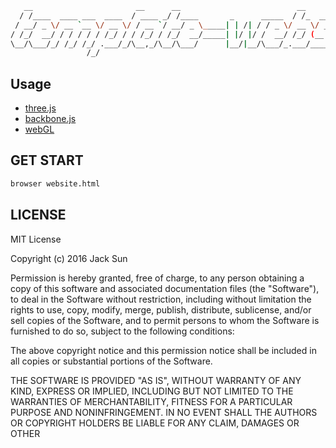 ```bash
   __                       __      __                          __         _ __     
  / /____  ____ ___  ____  / ____ _/ /____       _      _____  / /_  _____(_/ /____ 
 / __/ _ \/ __ `__ \/ __ \/ / __ `/ __/ _ \_____| | /| / / _ \/ __ \/ ___/ / __/ _ \
/ /_/  __/ / / / / / /_/ / / /_/ / /_/  __/_____| |/ |/ /  __/ /_/ (__  / / /_/  __/
\__/\___/_/ /_/ /_/ .___/_/\__,_/\__/\___/      |__/|__/\___/_.___/____/_/\__/\___/ 
                 /_/                                                                
```


## Usage
* [three.js]()
* [backbone.js]()
* [webGL]()


## GET START
```bash
browser website.html
```


## LICENSE
MIT License

Copyright (c) 2016 Jack Sun

Permission is hereby granted, free of charge, to any person obtaining a copy
of this software and associated documentation files (the "Software"), to deal
in the Software without restriction, including without limitation the rights
to use, copy, modify, merge, publish, distribute, sublicense, and/or sell
copies of the Software, and to permit persons to whom the Software is
furnished to do so, subject to the following conditions:

The above copyright notice and this permission notice shall be included in all
copies or substantial portions of the Software.

THE SOFTWARE IS PROVIDED "AS IS", WITHOUT WARRANTY OF ANY KIND, EXPRESS OR
IMPLIED, INCLUDING BUT NOT LIMITED TO THE WARRANTIES OF MERCHANTABILITY,
FITNESS FOR A PARTICULAR PURPOSE AND NONINFRINGEMENT. IN NO EVENT SHALL THE
AUTHORS OR COPYRIGHT HOLDERS BE LIABLE FOR ANY CLAIM, DAMAGES OR OTHER

